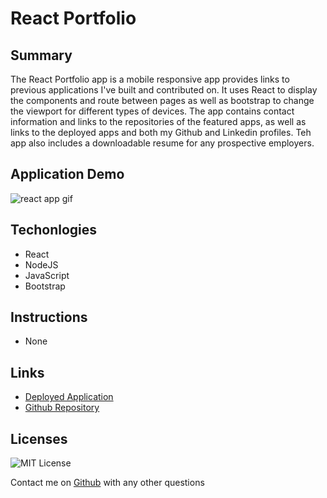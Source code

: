 # React Portfolio



## Summary

The React Portfolio app is a mobile responsive app provides links to previous applications I've built and contributed on. It uses React to display the components and route between pages as well as bootstrap to change the viewport for different types of devices. The app contains contact information and links to the repositories of the featured apps, as well as links to the deployed apps and both my Github and Linkedin profiles. Teh app also includes a downloadable resume for any prospective employers.

## Application Demo

![react app gif](ReactApp.gif)


## Techonlogies

- React
- NodeJS
- JavaScript
- Bootstrap

## Instructions

- None

## Links

- [Deployed Application](https://mgpierrelouis.github.io/reactportfolio/)
- [Github Repository](https://github.com/mgpierrelouis/reactportfolio/)

## Licenses

![MIT License](https://img.shields.io/badge/License-MIT-yellow.svg)

Contact me on [Github](https://github.com/mgpierrelois) with any other questions

